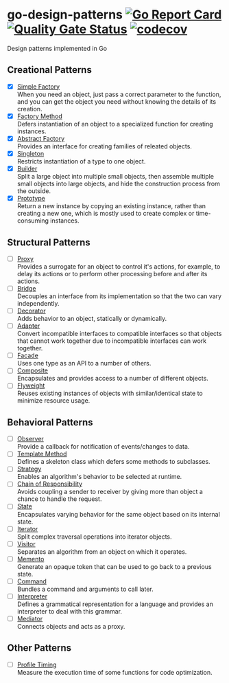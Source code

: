 # go-design-patterns [![Go Report Card](https://goreportcard.com/badge/github.com/windvalley/go-design-patterns)](https://goreportcard.com/report/github.com/windvalley/go-design-patterns) [![Quality Gate Status](https://sonarcloud.io/api/project_badges/measure?project=windvalley_go-design-patterns&metric=alert_status)](https://sonarcloud.io/dashboard?id=windvalley_go-design-patterns) [![codecov](https://codecov.io/gh/windvalley/go-design-patterns/branch/main/graph/badge.svg?token=UV7V4WC03R)](https://codecov.io/gh/windvalley/go-design-patterns)

Design patterns implemented in Go

## Creational Patterns

- [x] [Simple Factory](/simple_factory/)  
When you need an object, just pass a correct parameter to the function, and you can get the object you need without knowing the details of its creation.
- [x] [Factory Method](/factory_method/)  
Defers instantiation of an object to a specialized function for creating instances.
- [x] [Abstract Factory](/abstract_factory/)  
Provides an interface for creating families of releated objects.
- [x] [Singleton](/singleton/)  
Restricts instantiation of a type to one object.
- [x] [Builder](/builder/)  
Split a large object into multiple small objects, then assemble multiple small objects into large objects, and hide the construction process from the outside.
- [x] [Prototype](/prototype/)  
Return a new instance by copying an existing instance, rather than creating a new one, which is mostly used to create complex or time-consuming instances.

## Structural Patterns

- [ ] [Proxy](/proxy/)  
Provides a surrogate for an object to control it's actions, for example, to delay its actions or to perform other processing before and after its actions.
- [ ] [Bridge](/bridge/)  
Decouples an interface from its implementation so that the two can vary independently.
- [ ] [Decorator](/decorator/)  
Adds behavior to an object, statically or dynamically.
- [ ] [Adapter](/adapter/)  
Convert incompatible interfaces to compatible interfaces so that objects that cannot work together due to incompatible interfaces can work together.
- [ ] [Facade](/facade/)  
Uses one type as an API to a number of others.
- [ ] [Composite](/composite/)  
Encapsulates and provides access to a number of different objects.
- [ ] [Flyweight](/flyweight/)  
Reuses existing instances of objects with similar/identical state to minimize resource usage.

## Behavioral Patterns

- [ ] [Observer](/behavioral/)  
Provide a callback for notification of events/changes to data.
- [ ] [Template Method](/template_method/)  
Defines a skeleton class which defers some methods to subclasses.
- [ ] [Strategy](/strategy/)  
Enables an algorithm's behavior to be selected at runtime.
- [ ] [Chain of Responsibility](/chain_of_responsibility/)  
Avoids coupling a sender to receiver by giving more than object a chance to handle the request.
- [ ] [State](/state/)  
Encapsulates varying behavior for the same object based on its internal state.
- [ ] [Iterator](/iterator/)  
Split complex traversal operations into iterator objects.
- [ ] [Visitor](/visitor/)  
Separates an algorithm from an object on which it operates.
- [ ] [Memento](/memento/)  
Generate an opaque token that can be used to go back to a previous state.
- [ ] [Command](/command/)  
Bundles a command and arguments to call later.
- [ ] [Interpreter](/interpreter/)  
Defines a grammatical representation for a language and provides an interpreter to deal with this grammar.
- [ ] [Mediator](/mediator/)  
Connects objects and acts as a proxy.

## Other Patterns

- [ ] [Profile Timing](/profile_timing/)  
Measure the execution time of some functions for code optimization.
